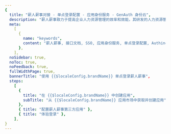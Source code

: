 ```yaml
---
{
  title: "薪人薪事对接 - 单点登录配置 - 应用身份服务 - GenAuth 身份云",
  description: "薪人薪事致力于提高企业人力资源管理的效率和效能，其研发的人力资源管理系统软件可以满足企业员工管理、招聘管理、考勤管理、绩效管理等需求，解决企业的一切HR管理问题！",
  meta:
    [
      {
        name: "keywords",
        content: "薪人薪事, 接口文档, SSO, 应用身份服务, 单点登录配置, Authing身份云",
      },
    ],
  noSidebar: true,
  noToc: true,
  noFeedback: true,
  fullWidthPage: true,
  bannerTitle: "使用 {{$localeConfig.brandName}} 单点登录薪人薪事",
  steps:
    [
      {
        title: "在 {{$localeConfig.brandName}} 中创建应用",
        subTitle: "从 {{$localeConfig.brandName}} 应用市场中获取并创建应用",
      },
      { title: "配置薪人薪事第三方应用" },
      { title: "体验登录" },
    ],
}
---
```


<IntegrationDetail/>
